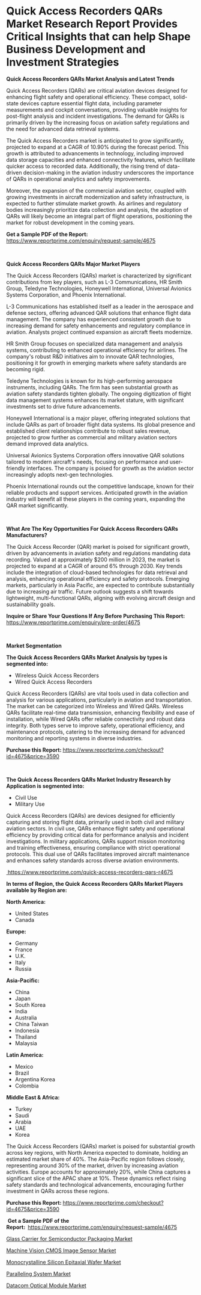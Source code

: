 <p><h1>Quick Access Recorders QARs Market Research Report Provides Critical Insights that can help Shape Business Development and Investment Strategies</h1></p><p><strong>Quick Access Recorders QARs Market Analysis and Latest Trends</strong></p>
<p><p>Quick Access Recorders (QARs) are critical aviation devices designed for enhancing flight safety and operational efficiency. These compact, solid-state devices capture essential flight data, including parameter measurements and cockpit conversations, providing valuable insights for post-flight analysis and incident investigations. The demand for QARs is primarily driven by the increasing focus on aviation safety regulations and the need for advanced data retrieval systems.</p><p>The Quick Access Recorders market is anticipated to grow significantly, projected to expand at a CAGR of 10.90% during the forecast period. This growth is attributed to advancements in technology, including improved data storage capacities and enhanced connectivity features, which facilitate quicker access to recorded data. Additionally, the rising trend of data-driven decision-making in the aviation industry underscores the importance of QARs in operational analytics and safety improvements.</p><p>Moreover, the expansion of the commercial aviation sector, coupled with growing investments in aircraft modernization and safety infrastructure, is expected to further stimulate market growth. As airlines and regulatory bodies increasingly prioritize data collection and analysis, the adoption of QARs will likely become an integral part of flight operations, positioning the market for robust development in the coming years.</p></p>
<p><strong>Get a Sample PDF of the Report:&nbsp;</strong> <a href="https://www.reportprime.com/enquiry/request-sample/4675?utm_campaign=40&utm_medium=2&utm_source=Github&utm_content=ia&utm_term=19032025&utm_id=quick-access-recorders-qars">https://www.reportprime.com/enquiry/request-sample/4675</a></p>
<p>&nbsp;</p>
<p><strong>Quick Access Recorders QARs Major Market Players</strong></p>
<p><p>The Quick Access Recorders (QARs) market is characterized by significant contributions from key players, such as L-3 Communications, HR Smith Group, Teledyne Technologies, Honeywell International, Universal Avionics Systems Corporation, and Phoenix International.</p><p>L-3 Communications has established itself as a leader in the aerospace and defense sectors, offering advanced QAR solutions that enhance flight data management. The company has experienced consistent growth due to increasing demand for safety enhancements and regulatory compliance in aviation. Analysts project continued expansion as aircraft fleets modernize.</p><p>HR Smith Group focuses on specialized data management and analysis systems, contributing to enhanced operational efficiency for airlines. The company's robust R&D initiatives aim to innovate QAR technologies, positioning it for growth in emerging markets where safety standards are becoming rigid.</p><p>Teledyne Technologies is known for its high-performing aerospace instruments, including QARs. The firm has seen substantial growth as aviation safety standards tighten globally. The ongoing digitization of flight data management systems enhances its market stature, with significant investments set to drive future advancements.</p><p>Honeywell International is a major player, offering integrated solutions that include QARs as part of broader flight data systems. Its global presence and established client relationships contribute to robust sales revenue, projected to grow further as commercial and military aviation sectors demand improved data analytics.</p><p>Universal Avionics Systems Corporation offers innovative QAR solutions tailored to modern aircraft's needs, focusing on performance and user-friendly interfaces. The company is poised for growth as the aviation sector increasingly adopts next-gen technologies.</p><p>Phoenix International rounds out the competitive landscape, known for their reliable products and support services. Anticipated growth in the aviation industry will benefit all these players in the coming years, expanding the QAR market significantly.</p></p>
<p>&nbsp;</p>
<p><strong>What Are The Key Opportunities For Quick Access Recorders QARs Manufacturers?</strong></p>
<p><p>The Quick Access Recorder (QAR) market is poised for significant growth, driven by advancements in aviation safety and regulations mandating data recording. Valued at approximately $200 million in 2023, the market is projected to expand at a CAGR of around 6% through 2030. Key trends include the integration of cloud-based technologies for data retrieval and analysis, enhancing operational efficiency and safety protocols. Emerging markets, particularly in Asia Pacific, are expected to contribute substantially due to increasing air traffic. Future outlook suggests a shift towards lightweight, multi-functional QARs, aligning with evolving aircraft design and sustainability goals.</p></p>
<p><strong>Inquire or Share Your Questions If Any Before Purchasing This Report:</strong> <a href="https://www.reportprime.com/enquiry/pre-order/4675?utm_campaign=40&utm_medium=2&utm_source=Github&utm_content=ia&utm_term=19032025&utm_id=quick-access-recorders-qars">https://www.reportprime.com/enquiry/pre-order/4675</a></p>
<p>&nbsp;</p>
<p><strong>Market Segmentation</strong></p>
<p><strong>The Quick Access Recorders QARs Market Analysis by types is segmented into:</strong></p>
<p><ul><li>Wireless Quick Access Recorders</li><li>Wired Quick Access Recorders</li></ul></p>
<p><p>Quick Access Recorders (QARs) are vital tools used in data collection and analysis for various applications, particularly in aviation and transportation. The market can be categorized into Wireless and Wired QARs. Wireless QARs facilitate real-time data transmission, enhancing flexibility and ease of installation, while Wired QARs offer reliable connectivity and robust data integrity. Both types serve to improve safety, operational efficiency, and maintenance protocols, catering to the increasing demand for advanced monitoring and reporting systems in diverse industries.</p></p>
<p><strong>Purchase this Report:&nbsp;</strong><a href="https://www.reportprime.com/checkout?id=4675&price=3590&utm_campaign=40&utm_medium=2&utm_source=Github&utm_content=ia&utm_term=19032025&utm_id=quick-access-recorders-qars">https://www.reportprime.com/checkout?id=4675&price=3590</a></p>
<p>&nbsp;</p>
<p><strong>The Quick Access Recorders QARs Market Industry Research by Application is segmented into:</strong></p>
<p><ul><li>Civil Use</li><li>Military Use</li></ul></p>
<p><p>Quick Access Recorders (QARs) are devices designed for efficiently capturing and storing flight data, primarily used in both civil and military aviation sectors. In civil use, QARs enhance flight safety and operational efficiency by providing critical data for performance analysis and incident investigations. In military applications, QARs support mission monitoring and training effectiveness, ensuring compliance with strict operational protocols. This dual use of QARs facilitates improved aircraft maintenance and enhances safety standards across diverse aviation environments.</p></p>
<p><a href="https://www.reportprime.com/quick-access-recorders-qars-r4675?utm_campaign=40&utm_medium=2&utm_source=Github&utm_content=ia&utm_term=19032025&utm_id=quick-access-recorders-qars">&nbsp;https://www.reportprime.com/quick-access-recorders-qars-r4675</a></p>
<p><strong>In terms of Region, the Quick Access Recorders QARs Market Players available by Region are:</strong></p>
<p>
    <p> <strong> North America: </strong>
        <ul>
            <li>United States</li>
            <li>Canada</li>
        </ul>
        </p> 
    <p> <strong> Europe: </strong>
        <ul>
            <li>Germany</li>
            <li>France</li>
            <li>U.K.</li>
            <li>Italy</li>
            <li>Russia</li>
        </ul>
        </p> 
    <p> <strong> Asia-Pacific: </strong>
        <ul>
            <li>China</li>
            <li>Japan</li>
            <li>South Korea</li>
            <li>India</li>
            <li>Australia</li>
            <li>China Taiwan</li>
            <li>Indonesia</li>
            <li>Thailand</li>
            <li>Malaysia</li>
        </ul>
        </p> 
    <p> <strong> Latin America: </strong>
        <ul>
            <li>Mexico</li>
            <li>Brazil</li>
            <li>Argentina Korea</li>
            <li>Colombia</li>
        </ul>
        </p> 
    <p> <strong> Middle East & Africa: </strong>
        <ul>
            <li>Turkey</li>
            <li>Saudi</li>
            <li>Arabia</li>
            <li>UAE</li>
            <li>Korea</li>
        </ul>
    </p>
    </p>
<p><p>The Quick Access Recorders (QARs) market is poised for substantial growth across key regions, with North America expected to dominate, holding an estimated market share of 40%. The Asia-Pacific region follows closely, representing around 30% of the market, driven by increasing aviation activities. Europe accounts for approximately 20%, while China captures a significant slice of the APAC share at 10%. These dynamics reflect rising safety standards and technological advancements, encouraging further investment in QARs across these regions.</p></p>
<p><strong>Purchase this Report: </strong><a href="https://www.reportprime.com/checkout?id=4675&price=3590&utm_campaign=40&utm_medium=2&utm_source=Github&utm_content=ia&utm_term=19032025&utm_id=quick-access-recorders-qars">https://www.reportprime.com/checkout?id=4675&price=3590</a></p>
<p>&nbsp;<strong>Get a Sample PDF of the Report:&nbsp;&nbsp;</strong><a href="https://www.reportprime.com/enquiry/request-sample/4675?utm_campaign=40&utm_medium=2&utm_source=Github&utm_content=ia&utm_term=19032025&utm_id=quick-access-recorders-qars">https://www.reportprime.com/enquiry/request-sample/4675</a></p>
<p><strong></strong></p>
<p><p><a href="https://github.com/minakibanov/Market-Research-Report-List-1/blob/main/glass-carrier-for-semiconductor-packaging-market.md?utm_campaign=40&utm_medium=2&utm_source=Github&utm_content=ia&utm_term=19032025&utm_id=quick-access-recorders-qars">Glass Carrier for Semiconductor Packaging Market</a></p><p><a href="https://github.com/gripeluigstt/Market-Research-Report-List-1/blob/main/machine-vision-cmos-image-sensor-market.md?utm_campaign=40&utm_medium=2&utm_source=Github&utm_content=ia&utm_term=19032025&utm_id=quick-access-recorders-qars">Machine Vision CMOS Image Sensor Market</a></p><p><a href="https://github.com/warshatulang0/Market-Research-Report-List-1/blob/main/monocrystalline-silicon-epitaxial-wafer-market.md?utm_campaign=40&utm_medium=2&utm_source=Github&utm_content=ia&utm_term=19032025&utm_id=quick-access-recorders-qars">Monocrystalline Silicon Epitaxial Wafer Market</a></p><p><a href="https://github.com/rvadencho/Market-Research-Report-List-1/blob/main/paralleling-system-market.md?utm_campaign=40&utm_medium=2&utm_source=Github&utm_content=ia&utm_term=19032025&utm_id=quick-access-recorders-qars">Paralleling System Market</a></p><p><a href="https://github.com/muoioconzej8/Market-Research-Report-List-1/blob/main/datacom-optical-module-market.md?utm_campaign=40&utm_medium=2&utm_source=Github&utm_content=ia&utm_term=19032025&utm_id=quick-access-recorders-qars">Datacom Optical Module Market</a></p></p>